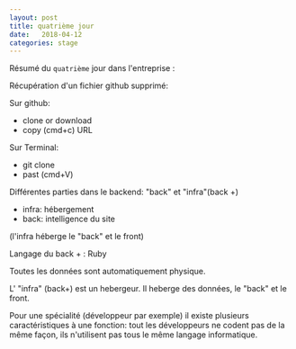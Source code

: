 ```yaml
---
layout: post
title: quatrième jour
date:   2018-04-12
categories: stage
---
```

Résumé du `quatrième` jour dans l'entreprise :

Récupération d'un fichier github supprimé:

Sur github:

+ clone or download
+ copy (cmd+c) URL

Sur Terminal:
+ git clone
+ past (cmd+V)

Différentes parties dans le backend: "back" et "infra"(back +)

+ infra: hébergement
+ back: intelligence du site

(l'infra héberge le "back" et le front)

Langage du back + : Ruby

Toutes les données sont automatiquement physique.

L' "infra" (back+) est un hebergeur. Il heberge des données, le "back" et le front.

Pour une spécialité (développeur par exemple) il existe plusieurs caractéristiques à une fonction: tout les développeurs ne codent pas de la même façon, ils n'utilisent pas tous le même langage informatique.
